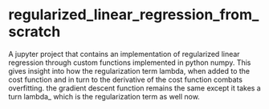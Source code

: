# regularized_linear_regression_from_scratch
A jupyter project that contains an implementation of regularized linear regression through custom functions implemented in python numpy. This gives insight into how the regularization term lambda, when added to the cost function and in turn to the derivative of the cost function combats overfitting. the gradient descent function remains the same except it takes a turn lambda_ which is the regularization term as well now.
